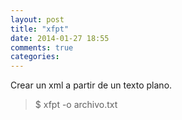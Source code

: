 ```yaml
---
layout: post
title: "xfpt"
date: 2014-01-27 18:55
comments: true
categories: 
---
```

Crear un xml a partir de un texto plano.

>$ xfpt -o archivo.txt

